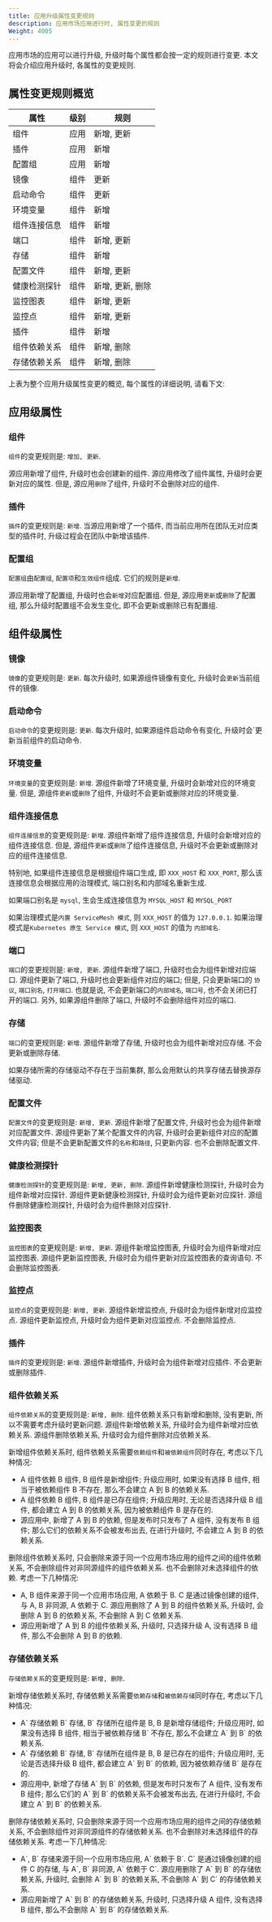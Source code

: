 ```yaml
---
title: 应用升级属性变更规则
description: 应用市场应用进行时, 属性变更的规则
Weight: 4005
---
```


应用市场的应用可以进行升级, 升级时每个属性都会按一定的规则进行变更. 本文将会介绍应用升级时, 各属性的变更规则.

## 属性变更规则概览

| 属性         | 级别 | 规则             |
|--------------|------|------------------|
| 组件         | 应用 | 新增, 更新       |
| 插件         | 应用 | 新增             |
| 配置组       | 应用 | 新增             |
| 镜像         | 组件 | 更新             |
| 启动命令     | 组件 | 更新             |
| 环境变量     | 组件 | 新增             |
| 组件连接信息 | 组件 | 新增             |
| 端口         | 组件 | 新增, 更新       |
| 存储         | 组件 | 新增             |
| 配置文件     | 组件 | 新增, 更新       |
| 健康检测探针 | 组件 | 新增, 更新, 删除 |
| 监控图表     | 组件 | 新增, 更新       |
| 监控点       | 组件 | 新增, 更新       |
| 插件         | 组件 | 新增             |
| 组件依赖关系 | 组件 | 新增, 删除       |
| 存储依赖关系 | 组件 | 新增, 删除       |

上表为整个应用升级属性变更的概览, 每个属性的详细说明, 请看下文:

## 应用级属性

### 组件

`组件`的变更规则是: `增加, 更新`.

源应用新增了组件, 升级时也会创建新的组件. 源应用修改了组件属性, 升级时会更新对应的属性. 但是, 源应用`删除`了组件, 升级时不会删除对应的组件.

### 插件

`插件`的变更规则是: `新增`. 当源应用新增了一个插件, 而当前应用所在团队无对应类型的插件时, 升级过程会在团队中新增该插件.

### 配置组

`配置组`由`配置组`, `配置项`和`生效组件`组成. 它们的规则是`新增`.

源应用新增了配置组, 升级时也会`新增`对应配置组. 但是, 源应用`更新`或`删除`了配置组, 那么升级时配置组不会发生变化, 即不会更新或删除已有配置组.

## 组件级属性

### 镜像

`镜像`的变更规则是: `更新`. 每次升级时, 如果源组件镜像有变化, 升级时会`更新`当前组件的镜像.

### 启动命令

`启动命令`的变更规则是: `更新`. 每次升级时, 如果源组件启动命令有变化, 升级时会`更新当前组件的启动命令.

### 环境变量

`环境变量`的变更规则是: `新增`. 源组件新增了环境变量, 升级时会新增对应的环境变量. 但是, 源组件`更新`或`删除`了组件, 升级时不会更新或删除对应的环境变量.

### 组件连接信息

`组件连接信息`的变更规则是: `新增`. 源组件新增了组件连接信息, 升级时会新增对应的组件连接信息. 但是, 源组件`更新`或`删除`了组件连接信息, 升级时不会更新或删除对应的组件连接信息.

特别地, 如果组件连接信息是根据组件端口生成, 即 `XXX_HOST` 和 `XXX_PORT`, 那么该连接信息会根据应用的治理模式, 端口别名和内部域名重新生成.

如果端口别名是 `mysql`, 生会生成连接信息为 `MYSQL_HOST` 和 `MYSQL_PORT`

如果治理模式是`内置 ServiceMesh 模式`, 则 `XXX_HOST` 的值为 `127.0.0.1`. 如果治理模式是`Kubernetes 原生 Service 模式`, 则 `XXX_HOST` 的值为 `内部域名`.

### 端口

`端口`的变更规则是: `新增, 更新`. 源组件新增了端口, 升级时也会为组件新增对应端口. 源组件更新了端口, 升级时也会更新组件对应的端口; 但是, 只会更新端口的 `协议`, `端口别名`, `打开端口`. 也就是说, 不会更新端口的`内部域名`, `端口号`, 也不会关闭已打开的端口. 另外, 如果源组件删除了端口, 升级时不会删除组件对应的端口.

### 存储

`端口`的变更规则是: `新增`. 源组件新增了存储, 升级时也会为组件新增对应存储. 不会更新或删除存储.

如果存储所需的存储驱动不存在于当前集群, 那么会用默认的共享存储去替换源存储驱动.

### 配置文件

`配置文件`的变更规则是: `新增, 更新`. 源组件新增了配置文件, 升级时也会为组件新增对应配置文件. 源组件更新了某个配置文件的内容, 升级时会更新组件对应的配置文件内容; 但是不会更新配置文件的`名称`和`路径`, 只更新内容. 也不会删除配置文件.

### 健康检测探针

`健康检测探针`的变更规则是: `新增, 更新, 删除`. 源组件新增健康检测探针, 升级时会为组件新增对应探针. 源组件更新健康检测探针, 升级时会为组件更新对应探针. 源组件删除健康检测探针, 升级时会为组件删除对应探针.

### 监控图表

`监控图表`的变更规则是: `新增, 更新`. 源组件新增监控图表, 升级时会为组件新增对应监控图表. 源组件更新监控图表, 升级时会为组件更新对应监控图表的查询语句. 不会删除监控图表.

### 监控点

`监控点`的变更规则是: `新增, 更新`. 源组件新增监控点, 升级时会为组件新增对应监控点. 源组件更新监控点, 升级时会为组件更新对应监控点. 不会删除监控点.

### 插件

`插件`的变更规则是: `新增`. 源组件新增插件, 升级时会为组件新增对应插件. 不会更新或删除插件.

### 组件依赖关系

`组件依赖关系`的变更规则是: `新增, 删除`. 组件依赖关系只有新增和删除, 没有更新, 所以不需要考虑升级时更新问题.
源组件新增依赖关系, 升级时会为组件新增对应依赖关系. 源组件删除依赖关系, 升级时会为组件删除对应依赖关系.

新增组件依赖关系时, 组件依赖关系需要`依赖组件`和`被依赖组件`同时存在, 考虑以下几种情况:

- A 组件依赖 B 组件, B 组件是新增组件; 升级应用时, 如果没有选择 B 组件,  相当于被依赖组件 B 不存在, 那么不会建立 A 到 B 的依赖关系.
- A 组件依赖 B 组件, B 组件是已存在组件; 升级应用时, 无论是否选择升级 B 组件, 都会建立 A 到 B 的依赖关系, 因为被依赖组件 B 是存在的.
- 源应用中, 新增了 A 到 B 的依赖, 但是发布时只发布了 A 组件, 没有发布 B 组件; 那么它们的依赖关系不会被发布出去, 在进行升级时, 不会建立 A 到 B 的依赖关系.

删除组件依赖关系时, 只会删除来源于同一个应用市场应用的组件之间的组件依赖关系, 不会删除组件对非同源组件的组件依赖关系. 也不会删除对未选择组件的依赖. 考虑一下几种情况:

- A, B 组件来源于同一个应用市场应用, A 依赖于 B. C 是通过镜像创建的组件, 与 A, B 非同源, A 依赖于 C. 源应用删除了 A 到 B 的组件依赖关系, 升级时, 会删除 A 到 B 的依赖关系, 不会删除 A 到 C 依赖关系.
- 源应用新增了 A 到 B 的组件依赖关系, 升级时, 只选择升级 A, 没有选择 B 组件, 那么不会删除 A 到 B 的依赖.

### 存储依赖关系

`存储依赖关系`的变更规则是: `新增, 删除`.

新增存储依赖关系时, 存储依赖关系需要`依赖存储`和`被依赖存储`同时存在, 考虑以下几种情况:

- A\` 存储依赖 B\` 存储, B\` 存储所在组件是 B, B 是新增存储组件; 升级应用时, 如果没有选择 B 组件, 相当于被依赖存储 B\` 不存在, 那么不会建立 A\` 到 B\` 的依赖关系.
- A\` 存储依赖 B\` 存储, B\` 存储所在组件是 B, B 是已存在的组件; 升级应用时, 无论是否选择升级 B 组件, 都会建立 A\` 到 B\` 的依赖, 因为被依赖存储 B\` 是存在的.
- 源应用中, 新增了存储 A\` 到 B\` 的依赖, 但是发布时只发布了 A 组件, 没有发布 B 组件; 那么它们的 A\` 到 B\` 的依赖关系不会被发布出去, 在进行升级时, 不会建立 A\` 到 B\` 的依赖关系.

删除存储依赖关系时, 只会删除来源于同一个应用市场应用的组件之间的存储依赖关系, 不会删除组件对非同源组件的存储依赖关系. 也不会删除对未选择组件的存储依赖关系. 考虑一下几种情况:

- A\`, B\` 存储来源于同一个应用市场应用, A\` 依赖于 B\`. C\` 是通过镜像创建的组件 C 的存储, 与 A\`, B\` 非同源, A\` 依赖于 C\`. 源应用删除了 A\` 到 B\` 的存储依赖关系, 升级时, 会删除 A\` 到 B\` 的依赖关系, 不会删除 A\` 到 C\` 的存储依赖关系.
- 源应用新增了 A\` 到 B\` 的存储依赖关系, 升级时, 只选择升级 A 组件, 没有选择 B 组件, 那么不会删除 A\` 到 B\` 的存储依赖关系.
